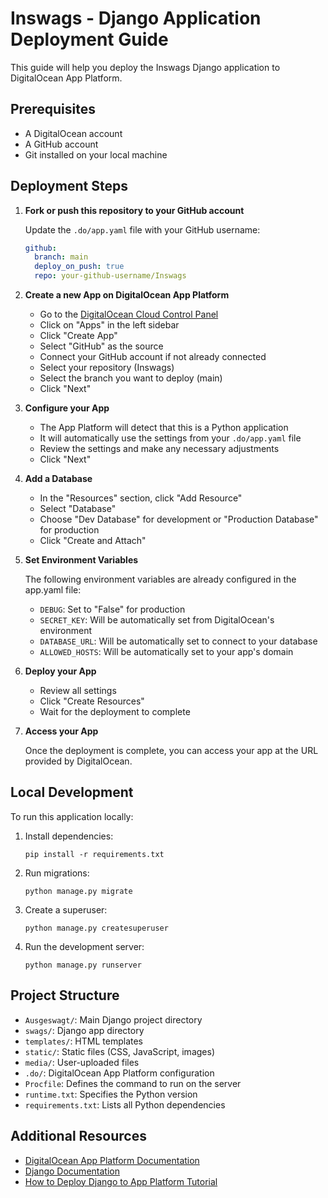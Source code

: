 # Inswags - Django Application Deployment Guide

This guide will help you deploy the Inswags Django application to DigitalOcean App Platform.

## Prerequisites

- A DigitalOcean account
- A GitHub account
- Git installed on your local machine

## Deployment Steps

1. **Fork or push this repository to your GitHub account**

   Update the `.do/app.yaml` file with your GitHub username:
   ```yaml
   github:
     branch: main
     deploy_on_push: true
     repo: your-github-username/Inswags
   ```

2. **Create a new App on DigitalOcean App Platform**

   - Go to the [DigitalOcean Cloud Control Panel](https://cloud.digitalocean.com/)
   - Click on "Apps" in the left sidebar
   - Click "Create App"
   - Select "GitHub" as the source
   - Connect your GitHub account if not already connected
   - Select your repository (Inswags)
   - Select the branch you want to deploy (main)
   - Click "Next"

3. **Configure your App**

   - The App Platform will detect that this is a Python application
   - It will automatically use the settings from your `.do/app.yaml` file
   - Review the settings and make any necessary adjustments
   - Click "Next"

4. **Add a Database**

   - In the "Resources" section, click "Add Resource"
   - Select "Database"
   - Choose "Dev Database" for development or "Production Database" for production
   - Click "Create and Attach"

5. **Set Environment Variables**

   The following environment variables are already configured in the app.yaml file:
   - `DEBUG`: Set to "False" for production
   - `SECRET_KEY`: Will be automatically set from DigitalOcean's environment
   - `DATABASE_URL`: Will be automatically set to connect to your database
   - `ALLOWED_HOSTS`: Will be automatically set to your app's domain

6. **Deploy your App**

   - Review all settings
   - Click "Create Resources"
   - Wait for the deployment to complete

7. **Access your App**

   Once the deployment is complete, you can access your app at the URL provided by DigitalOcean.

## Local Development

To run this application locally:

1. Install dependencies:
   ```
   pip install -r requirements.txt
   ```

2. Run migrations:
   ```
   python manage.py migrate
   ```

3. Create a superuser:
   ```
   python manage.py createsuperuser
   ```

4. Run the development server:
   ```
   python manage.py runserver
   ```

## Project Structure

- `Ausgeswagt/`: Main Django project directory
- `swags/`: Django app directory
- `templates/`: HTML templates
- `static/`: Static files (CSS, JavaScript, images)
- `media/`: User-uploaded files
- `.do/`: DigitalOcean App Platform configuration
- `Procfile`: Defines the command to run on the server
- `runtime.txt`: Specifies the Python version
- `requirements.txt`: Lists all Python dependencies

## Additional Resources

- [DigitalOcean App Platform Documentation](https://docs.digitalocean.com/products/app-platform/)
- [Django Documentation](https://docs.djangoproject.com/)
- [How to Deploy Django to App Platform Tutorial](https://www.digitalocean.com/community/tutorials/how-to-deploy-django-to-app-platform)